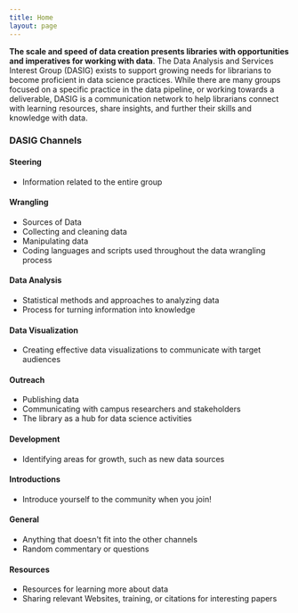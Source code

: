 ```yaml
---
title: Home
layout: page
---
```


**The scale and speed of data creation presents libraries with opportunities and imperatives for working with data**. The Data Analysis and Services Interest Group (DASIG) exists to support growing needs for librarians to become proficient in data science practices. While there are many groups focused on a specific practice in the data pipeline, or working towards a deliverable, DASIG is a communication network to help librarians connect with learning resources, share insights, and further their skills and knowledge with data.

### DASIG Channels

  <div class="grid">
    <div class="grid__col grid__col--1-of-3">
      <h4>Steering</h4>
      <ul><li>Information related to the entire group</li></ul>
    </div>
    <div class="grid__col grid__col--1-of-3">
      <h4>Wrangling</h4>
      <ul>
        <li>Sources of Data</li>
        <li>Collecting and cleaning data</li>
        <li>Manipulating data</li>
        <li>Coding languages and scripts used throughout the data wrangling process</li>
      </ul>
    </div>
    <div class="grid__col grid__col--1-of-3">
      <h4>Data Analysis</h4>
      <ul>
        <li>Statistical methods and approaches to analyzing data</li>
        <li>Process for turning information into knowledge</li>
      </ul>
    </div>
    <div class="grid__col grid__col--1-of-3">
      <h4>Data Visualization</h4>
      <ul>
        <li>Creating effective data visualizations to communicate with target audiences</li>
      </ul>
    </div>
    <div class="grid__col grid__col--1-of-3">
      <h4>Outreach</h4>
      <ul>
        <li>Publishing data</li>
        <li>Communicating with campus researchers and stakeholders</li>
        <li>The library as a hub for data science activities</li>
      </ul>
    </div>
    <div class="grid__col grid__col--1-of-3">
      <h4>Development</h4>
      <ul>
        <li>Identifying areas for growth, such as new data sources</li>
      </ul>
    </div>
    <div class="grid__col grid__col--1-of-3">
      <h4>Introductions</h4>
      <ul>
        <li>Introduce yourself to the community when you join!</li>
      </ul>
    </div>
    <div class="grid__col grid__col--1-of-3">
      <h4>General</h4>
      <ul>
        <li>Anything that doesn't fit into the other channels</li>
        <li>Random commentary or questions</li>
      </ul>
    </div>
    <div class="grid__col grid__col--1-of-3">
      <h4>Resources</h4>
      <ul>
        <li>Resources for learning more about data</li>
        <li>Sharing relevant Websites, training, or citations for interesting papers</li>
      </ul>
    </div>
  </div>

